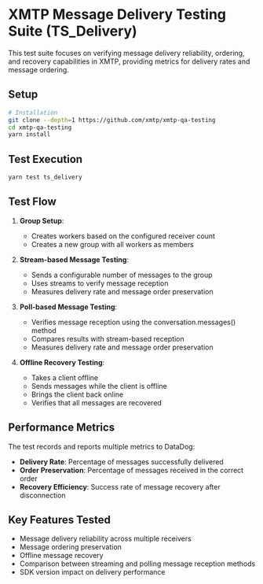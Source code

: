 # XMTP Message Delivery Testing Suite (TS_Delivery)

This test suite focuses on verifying message delivery reliability, ordering, and recovery capabilities in XMTP, providing metrics for delivery rates and message ordering.

## Setup

```bash
# Installation
git clone --depth=1 https://github.com/xmtp/xmtp-qa-testing
cd xmtp-qa-testing
yarn install
```

## Test Execution

```bash
yarn test ts_delivery
```

## Test Flow

1. **Group Setup**:

   - Creates workers based on the configured receiver count
   - Creates a new group with all workers as members

2. **Stream-based Message Testing**:

   - Sends a configurable number of messages to the group
   - Uses streams to verify message reception
   - Measures delivery rate and message order preservation

3. **Poll-based Message Testing**:

   - Verifies message reception using the conversation.messages() method
   - Compares results with stream-based reception
   - Measures delivery rate and message order preservation

4. **Offline Recovery Testing**:
   - Takes a client offline
   - Sends messages while the client is offline
   - Brings the client back online
   - Verifies that all messages are recovered

## Performance Metrics

The test records and reports multiple metrics to DataDog:

- **Delivery Rate**: Percentage of messages successfully delivered
- **Order Preservation**: Percentage of messages received in the correct order
- **Recovery Efficiency**: Success rate of message recovery after disconnection

## Key Features Tested

- Message delivery reliability across multiple receivers
- Message ordering preservation
- Offline message recovery
- Comparison between streaming and polling message reception methods
- SDK version impact on delivery performance
